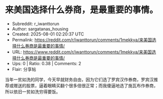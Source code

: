 # 来美国选择什么券商，是最重要的事情。

- Subreddit: r_iwanttorun
- Author: sargatanas_housing
- Created: 2025-08-01 02:20:37 UTC
- Permalink: https://reddit.com/r/iwanttorun/comments/1mekkya/来美国选择什么券商是最重要的事情/
- URL: https://www.reddit.com/r/iwanttorun/comments/1mekkya/来美国选择什么券商是最重要的事情/
- Ups: 0 | Ratio: 0.38 | Comments: 2
- Flair: 分享帖


当年一贫如洗的同学，今天早就财务自由，因为它们选了罗宾汉作券商，罗宾汉推荐或赠送的股票，逼着眼睛买翻个很多倍很正常；而我傻逼地选了施瓦布作券商，所以依旧一贫如洗穷得要饭。

